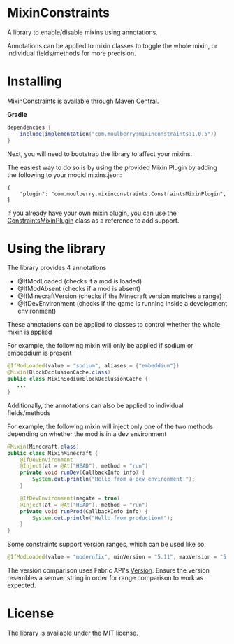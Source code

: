 # MixinConstraints

A library to enable/disable mixins using annotations.

Annotations can be applied to mixin classes to toggle the whole mixin, or individual fields/methods for more precision.

# Installing

MixinConstraints is available through Maven Central.

__Gradle__
```groovy
dependencies {
    include(implementation("com.moulberry:mixinconstraints:1.0.5"))
}
```

Next, you will need to bootstrap the library to affect your mixins.

The easiest way to do so is by using the provided Mixin Plugin by adding the following to your modid.mixins.json:
```json5
{
    "plugin": "com.moulberry.mixinconstraints.ConstraintsMixinPlugin",
}
```

If you already have your own mixin plugin, you can use the [ConstraintsMixinPlugin](https://github.com/Moulberry/MixinConstraints/blob/master/src/main/java/com/moulberry/mixinconstraints/ConstraintsMixinPlugin.java) class as a reference to add support.

# Using the library

The library provides 4 annotations
- @IfModLoaded (checks if a mod is loaded)
- @IfModAbsent (checks if a mod is absent)
- @IfMinecraftVersion (checks if the Minecraft version matches a range)
- @IfDevEnvironment (checks if the game is running inside a development environment)

These annotations can be applied to classes to control whether the whole mixin is applied

For example, the following mixin will only be applied if sodium or embeddium is present
```java
@IfModLoaded(value = "sodium", aliases = {"embeddium"})
@Mixin(BlockOcclusionCache.class)
public class MixinSodiumBlockOcclusionCache {
   ...
}
```

Additionally, the annotations can also be applied to individual fields/methods

For example, the following mixin will inject only one of the two methods depending on whether the mod is in a dev environment
```java
@Mixin(Minecraft.class)
public class MixinMinecraft {
    @IfDevEnvironment
    @Inject(at = @At("HEAD"), method = "run")
    private void runDev(CallbackInfo info) {
        System.out.println("Hello from a dev environment!");
    }

    @IfDevEnvironment(negate = true)
    @Inject(at = @At("HEAD"), method = "run")
    private void runProd(CallbackInfo info) {
        System.out.println("Hello from production!");
    }
}
```

Some constraints support version ranges, which can be used like so:
```java
@IfModLoaded(value = "modernfix", minVersion = "5.11", maxVersion = "5.15")
```
The version comparison uses Fabric API's [Version](https://github.com/FabricMC/fabric-loader/blob/master/src/main/java/net/fabricmc/loader/api/Version.java). Ensure the version resembles a semver string in order for range comparison to work as expected.

# License
The library is available under the MIT license.
